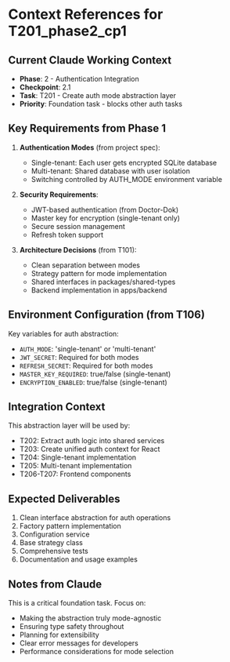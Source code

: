 # Context References for T201_phase2_cp1

## Current Claude Working Context
- **Phase**: 2 - Authentication Integration
- **Checkpoint**: 2.1
- **Task**: T201 - Create auth mode abstraction layer
- **Priority**: Foundation task - blocks other auth tasks

## Key Requirements from Phase 1
1. **Authentication Modes** (from project spec):
   - Single-tenant: Each user gets encrypted SQLite database
   - Multi-tenant: Shared database with user isolation
   - Switching controlled by AUTH_MODE environment variable

2. **Security Requirements**:
   - JWT-based authentication (from Doctor-Dok)
   - Master key for encryption (single-tenant only)
   - Secure session management
   - Refresh token support

3. **Architecture Decisions** (from T101):
   - Clean separation between modes
   - Strategy pattern for mode implementation
   - Shared interfaces in packages/shared-types
   - Backend implementation in apps/backend

## Environment Configuration (from T106)
Key variables for auth abstraction:
- `AUTH_MODE`: 'single-tenant' or 'multi-tenant'
- `JWT_SECRET`: Required for both modes
- `REFRESH_SECRET`: Required for both modes
- `MASTER_KEY_REQUIRED`: true/false (single-tenant)
- `ENCRYPTION_ENABLED`: true/false (single-tenant)

## Integration Context
This abstraction layer will be used by:
- T202: Extract auth logic into shared services
- T203: Create unified auth context for React
- T204: Single-tenant implementation
- T205: Multi-tenant implementation
- T206-T207: Frontend components

## Expected Deliverables
1. Clean interface abstraction for auth operations
2. Factory pattern implementation
3. Configuration service
4. Base strategy class
5. Comprehensive tests
6. Documentation and usage examples

## Notes from Claude
This is a critical foundation task. Focus on:
- Making the abstraction truly mode-agnostic
- Ensuring type safety throughout
- Planning for extensibility
- Clear error messages for developers
- Performance considerations for mode selection